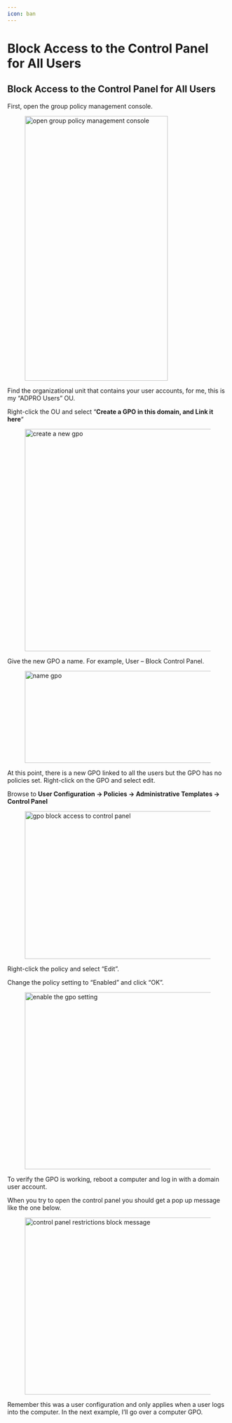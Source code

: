 ```yaml
---
icon: ban
---
```


# Block Access to the Control Panel for All Users

## Block Access to the Control Panel for All Users

First, open the group policy management console.

<figure><img src="https://activedirectorypro.com/wp-content/uploads/2022/09/gpo-management-console.webp" alt="open group policy management console" height="604" width="326"><figcaption></figcaption></figure>

Find the organizational unit that contains your user accounts, for me, this is my “ADPRO Users” OU.

Right-click the OU and select “**Create a GPO in this domain, and Link it here**“

<figure><img src="https://activedirectorypro.com/wp-content/uploads/2022/09/create-new-user-gpo.webp" alt="create a new gpo" height="507" width="664"><figcaption></figcaption></figure>

Give the new GPO a name. For example, User – Block Control Panel.

<figure><img src="https://activedirectorypro.com/wp-content/uploads/2022/09/name-new-gpo.webp" alt="name gpo" height="210" width="432"><figcaption></figcaption></figure>

At this point, there is a new GPO linked to all the users but the GPO has no policies set. Right-click on the GPO and select edit.

Browse to **User Configuration -> Policies -> Administrative Templates -> Control Panel**

<figure><img src="https://activedirectorypro.com/wp-content/uploads/2022/09/gpo-user-policy-admin-control-panel.webp" alt="gpo block access to control panel" height="337" width="840"><figcaption></figcaption></figure>

Right-click the policy and select “Edit”.

Change the policy setting to “Enabled” and click “OK”.

<figure><img src="https://activedirectorypro.com/wp-content/uploads/2022/09/enabl-gpo-control-panel-setting.webp" alt="enable the gpo setting" height="404" width="804"><figcaption></figcaption></figure>

To verify the GPO is working, reboot a computer and log in with a domain user account.

When you try to open the control panel you should get a pop up message like the one below.

<figure><img src="https://activedirectorypro.com/wp-content/uploads/2022/09/control-panel-blocked-message.webp" alt="control panel restrictions block message" height="404" width="804"><figcaption></figcaption></figure>

Remember this was a user configuration and only applies when a user logs into the computer. In the next example, I’ll go over a computer GPO.
